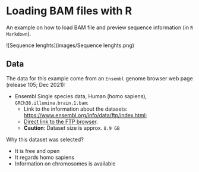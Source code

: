 # Loading BAM files with R

An example on how to load BAM file and preview sequence information (in `R Markdown`).

![Sequence lenghts](images/Sequence lenghts.png)


## Data

The data for this example come from an `Ensembl` genome browser web page (release 105; Dec 2021):

 * Ensembl Single species data, Human (homo sapiens), `GRCh38.illumina.brain.1.bam`:
    * Link to the information about the datasets: https://www.ensembl.org/info/data/ftp/index.html;
    * [Direct link to the FTP browser](http://ftp.ensembl.org/pub/release-105/bamcov/homo_sapiens/genebuild/).
    * **Caution**: Dataset size is approx. `8.9 GB`
 
 Why this dataset was selected?

  * It is free and open
  * It regards homo sapiens
  * Information on chromosomes is available